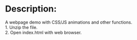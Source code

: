 # Description:  
 A webpage demo with CSS/JS animations and other functions.  
    1. Unzip the file.  
    2. Open index.html with web browser.  
